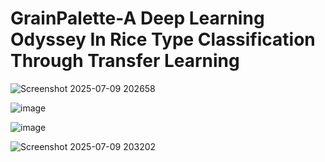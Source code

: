# GrainPalette-A Deep Learning Odyssey In Rice Type Classification Through Transfer Learning

![Screenshot 2025-07-09 202658](https://github.com/user-attachments/assets/8bee4534-75ef-4e5f-acdc-6bcff4616955)

![image](https://github.com/user-attachments/assets/bc6c6d99-224f-46d5-8e35-946d417f9ff0)

![image](https://github.com/user-attachments/assets/5ceac1f3-ad6d-4f6d-aad4-3364f66d1d7e)

![Screenshot 2025-07-09 203202](https://github.com/user-attachments/assets/ee6ec653-ab70-4431-9cb9-5e16fe074948)

